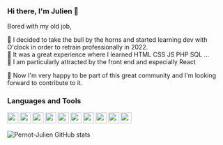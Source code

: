 ### Hi there, I'm Julien 👋


Bored with my old job,

💬 I decided to take the bull by the horns and started learning dev with O'clock in order to retrain professionally in 2022.  
🤗 It was a great experience where I learned HTML CSS JS PHP SQL ...  
💖 I am particularly attracted by the front end and especially React

👯 Now I'm very happy to be part of this great community and I'm looking forward to contribute to it.

### Languages and Tools

<img src="https://cdn.jsdelivr.net/gh/devicons/devicon/icons/vscode/vscode-original.svg" width="25px" /> <img src="https://cdn.jsdelivr.net/gh/devicons/devicon/icons/html5/html5-original.svg" width="25px"/> <img src="https://cdn.jsdelivr.net/gh/devicons/devicon/icons/css3/css3-original.svg" width="25px" /> <img src="https://cdn.jsdelivr.net/gh/devicons/devicon/icons/javascript/javascript-original.svg" width="25px" /> <img src="https://cdn.jsdelivr.net/gh/devicons/devicon/icons/react/react-original.svg" width="25px" /> <img src="https://cdn.jsdelivr.net/gh/devicons/devicon/icons/bootstrap/bootstrap-original.svg" width="25px" /> <img src="https://cdn.jsdelivr.net/gh/devicons/devicon/icons/tailwindcss/tailwindcss-plain.svg" width="25px" /> <img src="https://cdn.jsdelivr.net/gh/devicons/devicon/icons/php/php-original.svg" width="25px" /> <img src="https://cdn.jsdelivr.net/gh/devicons/devicon/icons/laravel/laravel-plain.svg" width="25px" /> <img src="https://cdn.jsdelivr.net/gh/devicons/devicon/icons/mysql/mysql-original.svg" width="25px" />

![Pernot-Julien GitHub stats](https://github-readme-stats.vercel.app/api?username=Pernot-Julien&theme=merko_icons=true)